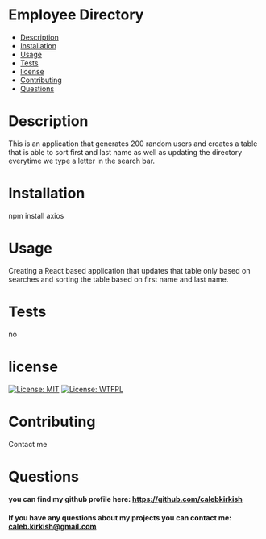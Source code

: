 # Employee Directory

- [Description](#description)
- [Installation](#installation)
- [Usage](#usage)
- [Tests](#tests)
- [license](#license)
- [Contributing](#contributing)
- [Questions](#questions)

# Description

This is an application that generates 200 random users and creates a table that is able to sort first and last name as well as updating the directory everytime we type a letter in the search bar.

# Installation

npm install axios

# Usage

Creating a React based application that updates that table only based on searches and sorting the table based on first name and last name.

# Tests

no

# license

[![License: MIT](https://img.shields.io/badge/License-MIT-darkred.svg)](https://opensource.org/licenses/MIT)
[![License: WTFPL](https://img.shields.io/badge/License-WTFPL-darkgreen.svg)](http://www.wtfpl.net/about/)

# Contributing

Contact me

# Questions

#### you can find my github profile here: https://github.com/calebkirkish

#### If you have any questions about my projects you can contact me: caleb.kirkish@gmail.com

